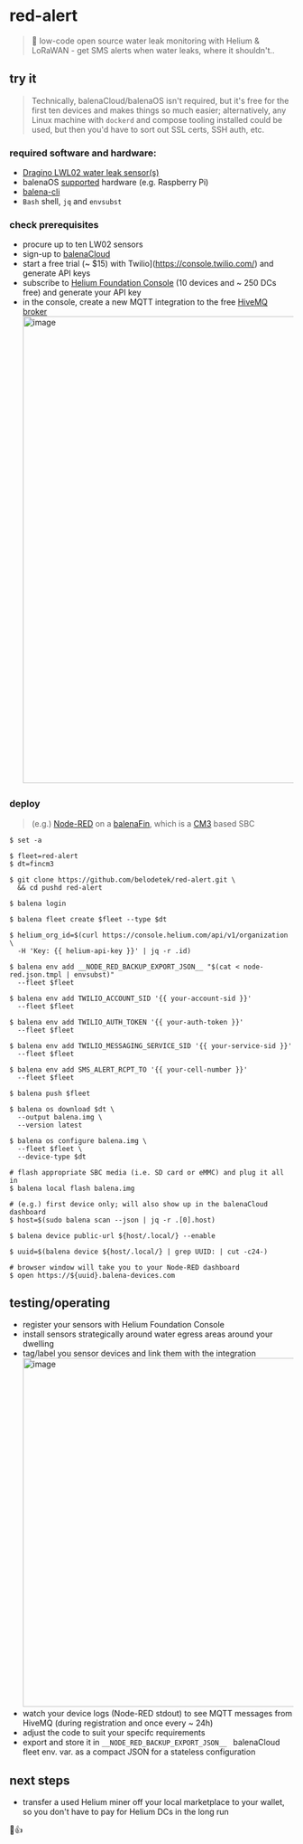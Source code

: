 # red-alert
> 🐳 low-code open source water leak monitoring with Helium & LoRaWAN - get SMS alerts when water leaks, where it shouldn't..

## try it
> Technically, balenaCloud/balenaOS isn't required, but it's free for the first ten devices and makes things so much easier; alternatively, any Linux machine with `dockerd` and compose tooling installed could be used, but then you'd have to sort out SSL certs, SSH auth, etc.

### required software and hardware:
* [Dragino LWL02 water leak sensor(s)](https://www.dragino.com/products/lorawan-nb-iot-door-sensor-water-leak/item/180-lwl02.html)
* balenaOS [supported](https://docs.balena.io/reference/hardware/devices/) hardware (e.g. Raspberry Pi)
* [balena-cli](https://github.com/balena-io/balena-cli)
* `Bash` shell, `jq` and `envsubst`

### check prerequisites
* procure up to ten LW02 sensors
* sign-up to [balenaCloud](https://dashboard.balena-cloud.com/signup)
* start a free trial (~ $15) with Twilio](https://console.twilio.com/) and generate API keys
* subscribe to [Helium Foundation Console](https://docs.helium.com/use-the-network/console/) (10 devices and ~ 250 DCs free) and generate your API key
* in the console, create a new MQTT integration to the free [HiveMQ broker](https://www.hivemq.com/public-mqtt-broker/) <img width="826" alt="image" src="https://user-images.githubusercontent.com/2033996/223318833-db1bf054-6f3a-48bf-9bd8-7453654d0b3b.png"/>

### deploy
> (e.g.) [Node-RED](https://hub.docker.com/r/nodered/node-red/) on a [balenaFin](https://www.balena.io/fin), which is a [CM3](https://www.raspberrypi.com/products/compute-module-3/) based SBC

    $ set -a

    $ fleet=red-alert
    $ dt=fincm3

    $ git clone https://github.com/belodetek/red-alert.git \
      && cd pushd red-alert

    $ balena login

    $ balena fleet create $fleet --type $dt
    
    $ helium_org_id=$(curl https://console.helium.com/api/v1/organization \
      -H 'Key: {{ helium-api-key }}' | jq -r .id)

    $ balena env add __NODE_RED_BACKUP_EXPORT_JSON__ "$(cat < node-red.json.tmpl | envsubst)"
      --fleet $fleet
      
    $ balena env add TWILIO_ACCOUNT_SID '{{ your-account-sid }}'
      --fleet $fleet

    $ balena env add TWILIO_AUTH_TOKEN '{{ your-auth-token }}'
      --fleet $fleet

    $ balena env add TWILIO_MESSAGING_SERVICE_SID '{{ your-service-sid }}'
      --fleet $fleet

    $ balena env add SMS_ALERT_RCPT_TO '{{ your-cell-number }}'
      --fleet $fleet

    $ balena push $fleet

    $ balena os download $dt \
      --output balena.img \
      --version latest

    $ balena os configure balena.img \
      --fleet $fleet \
      --device-type $dt
      
    # flash appropriate SBC media (i.e. SD card or eMMC) and plug it all in
    $ balena local flash balena.img
    
    # (e.g.) first device only; will also show up in the balenaCloud dashboard 
    $ host=$(sudo balena scan --json | jq -r .[0].host)

    $ balena device public-url ${host/.local/} --enable

    $ uuid=$(balena device ${host/.local/} | grep UUID: | cut -c24-)
    
    # browser window will take you to your Node-RED dashboard
    $ open https://${uuid}.balena-devices.com


## testing/operating

* register your sensors with Helium Foundation Console
* install sensors strategically around water egress areas around your dwelling
* tag/label you sensor devices and link them with the integration <img width="617" alt="image" src="https://user-images.githubusercontent.com/2033996/223322225-c4894e99-a321-4586-be89-7c9c168dfb43.png"/>
* watch your device logs (Node-RED stdout) to see MQTT messages from HiveMQ (during registration and once every ~ 24h)
* adjust the code to suit your specifc requirements
* export and store it in `__NODE_RED_BACKUP_EXPORT_JSON__ ` balenaCloud fleet env. var. as a compact JSON for a stateless configuration

## next steps
* transfer a used Helium miner off your local marketplace to your wallet, so you don't have to pay for Helium DCs in the long run

😬👍
